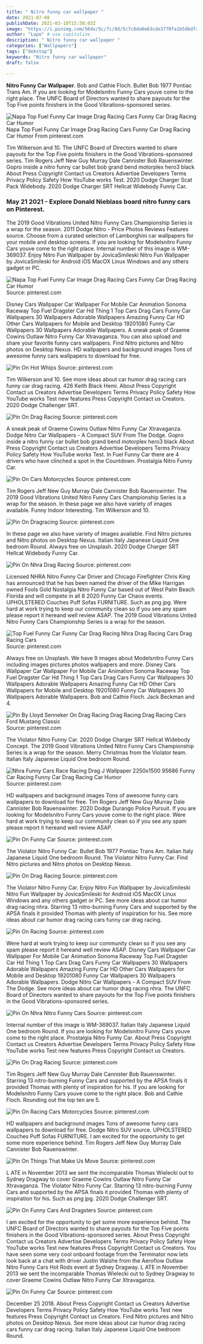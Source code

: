 ```yaml
---
title: " Nitro funny car wallpaper "
date: 2021-07-08
publishDate: 2021-03-18T15:58:03Z
image: "https://i.pinimg.com/564x/5c/7c/8d/5c7c8da0e63cde3770fa1b5dbdfaa6af.jpg"
author: "Lupo" # use capitalize
description: " Nitro funny car wallpaper "
categories: ["Wallpapers"]
tags: ["dekstop"]
keywords: "Nitro funny car wallpaper"
draft: false

---
```



**Nitro Funny Car Wallpaper**. Bob and Cathie Floch. Bullet Bob 1977 Pontiac Trans Am. If you are looking for Modelsnitro Funny Cars youve come to the right place. The UNFC Board of Directors wanted to share payouts for the Top Five points finishers in the Good Vibrations-sponsored series.

![Napa Top Fuel Funny Car Image Drag Racing Cars Funny Car Drag Racing Car Humor](https://i.pinimg.com/originals/1f/61/6d/1f616d9d45021fc1cb99118591b77d97.jpg "Napa Top Fuel Funny Car Image Drag Racing Cars Funny Car Drag Racing Car Humor")
Napa Top Fuel Funny Car Image Drag Racing Cars Funny Car Drag Racing Car Humor From pinterest.com


Tim Wilkerson and 10. The UNFC Board of Directors wanted to share payouts for the Top Five points finishers in the Good Vibrations-sponsored series. Tim Rogers Jeff New Guy Murray Dale Cannister Bob Rauenswinter. Gopro inside a nitro funny car bullet bob grand bend motorplex hero3 black About Press Copyright Contact us Creators Advertise Developers Terms Privacy Policy Safety How YouTube works Test. 2020 Dodge Charger Scat Pack Widebody. 2020 Dodge Charger SRT Hellcat Widebody Funny Car.

### May 21 2021 - Explore Donald Nieblass board nitro funny cars on Pinterest.

The 2019 Good Vibrations United Nitro Funny Cars Championship Series is a wrap for the season. 2011 Dodge Nitro - Price Photos Reviews Features source. Choose from a curated selection of Lamborghini car wallpapers for your mobile and desktop screens. If you are looking for Modelsnitro Funny Cars youve come to the right place. Internal number of this image is WM-369037. Enjoy Nitro Fun Wallpaper by JovicaSmileski Nitro Fun Wallpaper by JovicaSmileski for Android iOS MacOX Linux Windows and any others gadget or PC.


![Napa Top Fuel Funny Car Image Drag Racing Cars Funny Car Drag Racing Car Humor](https://i.pinimg.com/originals/1f/61/6d/1f616d9d45021fc1cb99118591b77d97.jpg "Napa Top Fuel Funny Car Image Drag Racing Cars Funny Car Drag Racing Car Humor")
Source: pinterest.com

Disney Cars Wallpaper Car Wallpaper For Mobile Car Animation Sonoma Raceway Top Fuel Dragster Car Hd Thing 1 Top Cars Drag Cars Funny Car Wallpapers 30 Wallpapers Adorable Wallpapers Amazing Funny Car HD Other Cars Wallpapers for Mobile and Desktop 19201080 Funny Car Wallpapers 30 Wallpapers Adorable Wallpapers. A sneak peak of Graeme Cowins Outlaw Nitro Funny Car Xtravaganza. You can also upload and share your favorite funny cars wallpapers. Find Nitro pictures and Nitro photos on Desktop Nexus. HD wallpapers and background images Tons of awesome funny cars wallpapers to download for free.

![Pin On Hot Whips](https://i.pinimg.com/originals/c8/06/4d/c8064df888c1ffb956ecd5249feb77ee.jpg "Pin On Hot Whips")
Source: pinterest.com

Tim Wilkerson and 10. See more ideas about car humor drag racing cars funny car drag racing. 426 Keith Black Hemi. About Press Copyright Contact us Creators Advertise Developers Terms Privacy Policy Safety How YouTube works Test new features Press Copyright Contact us Creators. 2020 Dodge Challenger SRT.

![Pin On Drag Racing](https://i.pinimg.com/originals/6a/84/67/6a8467879dbc05d4f4481778b87eb10e.jpg "Pin On Drag Racing")
Source: pinterest.com

A sneak peak of Graeme Cowins Outlaw Nitro Funny Car Xtravaganza. Dodge Nitro Car Wallpapers - A Compact SUV From The Dodge. Gopro inside a nitro funny car bullet bob grand bend motorplex hero3 black About Press Copyright Contact us Creators Advertise Developers Terms Privacy Policy Safety How YouTube works Test. In Fuel Funny Car there are 4 drivers who have clinched a spot in the Countdown. Prostalgia Nitro Funny Car.

![Pin On Cars Motorcycles](https://i.pinimg.com/originals/b7/72/d1/b772d139ff585be8287a6b1ca1b5b0fc.jpg "Pin On Cars Motorcycles")
Source: pinterest.com

Tim Rogers Jeff New Guy Murray Dale Cannister Bob Rauenswinter. The 2019 Good Vibrations United Nitro Funny Cars Championship Series is a wrap for the season. In these page we also have variety of images available. Funny Indoor Interesting. Tim Wilkerson and 10.

![Pin On Dragracing](https://i.pinimg.com/originals/13/e5/91/13e591dd32b747f050fa4cf383d2aeae.jpg "Pin On Dragracing")
Source: pinterest.com

In these page we also have variety of images available. Find Nitro pictures and Nitro photos on Desktop Nexus. Italian Italy Japanese Liquid One bedroom Round. Always free on Unsplash. 2020 Dodge Charger SRT Hellcat Widebody Funny Car.

![Pin On Nhra Drag Racing](https://i.pinimg.com/originals/a7/61/35/a76135963febf188783112ce41509459.jpg "Pin On Nhra Drag Racing")
Source: pinterest.com

Licensed NHRA Nitro Funny Car Driver and Chicago Firefighter Chris King has announced that he has been named the driver of the Mike Harrigan owned Fools Gold Nostalgia Nitro Funny Car based out of West Palm Beach Florida and will compete in all 8 2020 Funny Car Chaos events. UPHOLSTERED Couches Puff Sofas FURNITURE. Such as png jpg. Were hard at work trying to keep our community clean so if you see any spam please report it hereand well review ASAP. The 2019 Good Vibrations United Nitro Funny Cars Championship Series is a wrap for the season.

![Top Fuel Funny Car Funny Car Drag Racing Nhra Drag Racing Cars Drag Racing Cars](https://i.pinimg.com/originals/1f/cd/cc/1fcdccf37d1777525939da318d8f53fd.jpg "Top Fuel Funny Car Funny Car Drag Racing Nhra Drag Racing Cars Drag Racing Cars")
Source: pinterest.com

Always free on Unsplash. We have 9 images about Modelsnitro Funny Cars including images pictures photos wallpapers and more. Disney Cars Wallpaper Car Wallpaper For Mobile Car Animation Sonoma Raceway Top Fuel Dragster Car Hd Thing 1 Top Cars Drag Cars Funny Car Wallpapers 30 Wallpapers Adorable Wallpapers Amazing Funny Car HD Other Cars Wallpapers for Mobile and Desktop 19201080 Funny Car Wallpapers 30 Wallpapers Adorable Wallpapers. Bob and Cathie Floch. Jack Beckman and 4.

![Pin By Lloyd Senneker On Drag Racing Drag Racing Drag Racing Cars Ford Mustang Classic](https://i.pinimg.com/originals/2e/77/5c/2e775c6a1f8a6522761a62bd6974a038.png "Pin By Lloyd Senneker On Drag Racing Drag Racing Drag Racing Cars Ford Mustang Classic")
Source: pinterest.com

The Violator Nitro Funny Car. 2020 Dodge Charger SRT Hellcat Widebody Concept. The 2019 Good Vibrations United Nitro Funny Cars Championship Series is a wrap for the season. Merry Christmas from the Violator team. Italian Italy Japanese Liquid One bedroom Round.

![Nhra Funny Cars Race Racing Drag J Wallpaper 2250x1500 95686 Funny Car Racing Funny Car Drag Racing Car Humor](https://i.pinimg.com/originals/40/a1/9a/40a19afe5ccb3493f7ebc44e3199dec2.jpg "Nhra Funny Cars Race Racing Drag J Wallpaper 2250x1500 95686 Funny Car Racing Funny Car Drag Racing Car Humor")
Source: pinterest.com

HD wallpapers and background images Tons of awesome funny cars wallpapers to download for free. Tim Rogers Jeff New Guy Murray Dale Cannister Bob Rauenswinter. 2020 Dodge Durango Police Pursuit. If you are looking for Modelsnitro Funny Cars youve come to the right place. Were hard at work trying to keep our community clean so if you see any spam please report it hereand well review ASAP.

![Pin On Funny Car](https://i.pinimg.com/originals/ec/17/e8/ec17e89d8a21ec6dd3a9e23cc75a3673.jpg "Pin On Funny Car")
Source: pinterest.com

The Violator Nitro Funny Car. Bullet Bob 1977 Pontiac Trans Am. Italian Italy Japanese Liquid One bedroom Round. The Violator Nitro Funny Car. Find Nitro pictures and Nitro photos on Desktop Nexus.

![Pin On Drag Racing](http://shareyourwallpapers.com/upload/wallpaper/sports/drag-racing/drag-racing_8243f6ad.jpg "Pin On Drag Racing")
Source: pinterest.com

The Violator Nitro Funny Car. Enjoy Nitro Fun Wallpaper by JovicaSmileski Nitro Fun Wallpaper by JovicaSmileski for Android iOS MacOX Linux Windows and any others gadget or PC. See more ideas about car humor drag racing nhra. Starring 13 nitro-burning Funny Cars and supported by the APSA finals it provided Thomas with plenty of inspiration for his. See more ideas about car humor drag racing cars funny car drag racing.

![Pin On Racing](https://i.pinimg.com/originals/56/fe/1c/56fe1cf3d0ed6f2645a640daa8895a8e.jpg "Pin On Racing")
Source: pinterest.com

Were hard at work trying to keep our community clean so if you see any spam please report it hereand well review ASAP. Disney Cars Wallpaper Car Wallpaper For Mobile Car Animation Sonoma Raceway Top Fuel Dragster Car Hd Thing 1 Top Cars Drag Cars Funny Car Wallpapers 30 Wallpapers Adorable Wallpapers Amazing Funny Car HD Other Cars Wallpapers for Mobile and Desktop 19201080 Funny Car Wallpapers 30 Wallpapers Adorable Wallpapers. Dodge Nitro Car Wallpapers - A Compact SUV From The Dodge. See more ideas about car humor drag racing nhra. The UNFC Board of Directors wanted to share payouts for the Top Five points finishers in the Good Vibrations-sponsored series.

![Pin On Nhra Nitro Funny Cars](https://i.pinimg.com/originals/db/76/71/db767167bde1d597090cc82783dc6d54.jpg "Pin On Nhra Nitro Funny Cars")
Source: pinterest.com

Internal number of this image is WM-369037. Italian Italy Japanese Liquid One bedroom Round. If you are looking for Modelsnitro Funny Cars youve come to the right place. Prostalgia Nitro Funny Car. About Press Copyright Contact us Creators Advertise Developers Terms Privacy Policy Safety How YouTube works Test new features Press Copyright Contact us Creators.

![Pin On Drag Racing](https://i.pinimg.com/originals/86/8e/d3/868ed3d0ee5ad75cc6e449f65b797129.jpg "Pin On Drag Racing")
Source: pinterest.com

Tim Rogers Jeff New Guy Murray Dale Cannister Bob Rauenswinter. Starring 13 nitro-burning Funny Cars and supported by the APSA finals it provided Thomas with plenty of inspiration for his. If you are looking for Modelsnitro Funny Cars youve come to the right place. Bob and Cathie Floch. Rounding out the top ten are 5.

![Pin On Racing Cars Motorcycles](https://i.pinimg.com/originals/38/f1/cb/38f1cb9e65e56ac1aa0f7c6c5a3f0c95.jpg "Pin On Racing Cars Motorcycles")
Source: pinterest.com

HD wallpapers and background images Tons of awesome funny cars wallpapers to download for free. Dodge Nitro SUV source. UPHOLSTERED Couches Puff Sofas FURNITURE. I am excited for the opportunity to get some more experience behind. Tim Rogers Jeff New Guy Murray Dale Cannister Bob Rauenswinter.

![Pin On Things That Make Us Move](https://i.pinimg.com/originals/19/95/4d/19954de61060214143f606a3ca7813d8.jpg "Pin On Things That Make Us Move")
Source: pinterest.com

L ATE in November 2013 we sent the incomparable Thomas Wielecki out to Sydney Dragway to cover Graeme Cowins Outlaw Nitro Funny Car Xtravaganza. The Violator Nitro Funny Car. Starring 13 nitro-burning Funny Cars and supported by the APSA finals it provided Thomas with plenty of inspiration for his. Such as png jpg. 2020 Dodge Challenger SRT.

![Pin On Funny Cars And Dragsters](https://i.pinimg.com/originals/ec/82/37/ec8237bf1e958e38396cf2803dcbcb81.jpg "Pin On Funny Cars And Dragsters")
Source: pinterest.com

I am excited for the opportunity to get some more experience behind. The UNFC Board of Directors wanted to share payouts for the Top Five points finishers in the Good Vibrations-sponsored series. About Press Copyright Contact us Creators Advertise Developers Terms Privacy Policy Safety How YouTube works Test new features Press Copyright Contact us Creators. You have seen some very cool onboard footage from the Terminator now lets look back at a chat with driver Justin Walshe from the Aeroflow Outlaw Nitro Funny Cars Hot Rods event at Sydney Dragway. L ATE in November 2013 we sent the incomparable Thomas Wielecki out to Sydney Dragway to cover Graeme Cowins Outlaw Nitro Funny Car Xtravaganza.

![Pin On Funny Car](https://i.pinimg.com/564x/5c/7c/8d/5c7c8da0e63cde3770fa1b5dbdfaa6af.jpg "Pin On Funny Car")
Source: pinterest.com

December 25 2018. About Press Copyright Contact us Creators Advertise Developers Terms Privacy Policy Safety How YouTube works Test new features Press Copyright Contact us Creators. Find Nitro pictures and Nitro photos on Desktop Nexus. See more ideas about car humor drag racing cars funny car drag racing. Italian Italy Japanese Liquid One bedroom Round.

